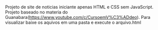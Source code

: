 Projeto de site de noticias iniciante apenas HTML e CSS sem JavaScript. Projeto baseado no materia do Guanabara(https://www.youtube.com/c/CursoemV%C3%ADdeo).
Para visualizar baixe os aquivos em uma pasta e execute o arquivo.html